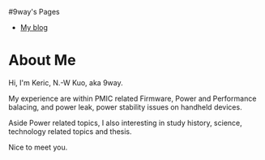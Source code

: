 #9way's Pages


- [My blog](./blog/index.md)

# About Me
Hi, I'm Keric, N.-W Kuo, aka 9way.

My experience are within PMIC related Firmware, Power and Performance balacing, and power leak, power stability issues on handheld devices.

Aside Power related topics, I also interesting in study history, science, technology related topics and thesis.

Nice to meet you.


